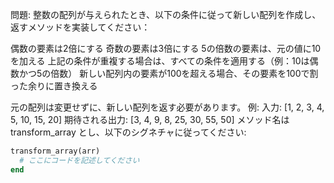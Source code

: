 問題:
整数の配列が与えられたとき、以下の条件に従って新しい配列を作成し、返すメソッドを実装してください：

偶数の要素は2倍にする
奇数の要素は3倍にする
5の倍数の要素は、元の値に10を加える
上記の条件が重複する場合は、すべての条件を適用する（例：10は偶数かつ5の倍数）
新しい配列内の要素が100を超える場合、その要素を100で割った余りに置き換える

元の配列は変更せずに、新しい配列を返す必要があります。
例:
入力: [1, 2, 3, 4, 5, 10, 15, 20]
期待される出力: [3, 4, 9, 8, 25, 30, 55, 50]
メソッド名は transform_array とし、以下のシグネチャに従ってください:

```ruby
transform_array(arr)
  # ここにコードを記述してください
end
```
